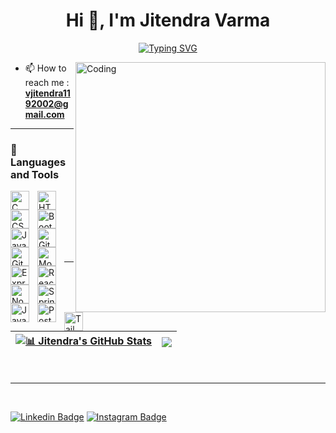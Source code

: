 <h1 align="center">Hi 👋, I'm Jitendra Varma</h1>
<p align="center">
<a href="https://git.io/typing-svg"><img src="https://readme-typing-svg.demolab.com?font=Times+New+Roman&duration=4000&pause=800&center=true&vCenter=true&random=false&width=435&lines=Passionate+about+Full+Stack+Web+Development;
Salesforce+Developer;Interested+in+Java+Development;Always+learning+new+things" alt="Typing SVG" /></a>
</p>
<img align="right" alt="Coding" width="400" src="https://media.giphy.com/media/SWoSkN6DxTszqIKEqv/giphy.gif">

- 📫 How to reach me : **vjitendra1192002@gmail.com**


---

### 🧰 Languages and Tools
<p align="left">
    <!-- C -->
<img align="left" alt="C" width="30px" style="padding-right:10px;" src="https://cdn.jsdelivr.net/gh/devicons/devicon/icons/c/c-original.svg"/>
<!-- HTML -->
<img align="left" alt="HTML5" width="30px" style="padding-right:10px;" src="https://cdn.jsdelivr.net/gh/devicons/devicon/icons/html5/html5-original-wordmark.svg"/>
<!-- CSS -->
<img align="left" alt="CSS3" width="30px" style="padding-right:10px;" src="https://cdn.jsdelivr.net/gh/devicons/devicon/icons/css3/css3-original-wordmark.svg"/>
<!-- Bootstrap -->
<img align="left" alt="Bootstrap" width="30px" style="padding-right:10px;" src="https://cdn.jsdelivr.net/gh/devicons/devicon/icons/bootstrap/bootstrap-original-wordmark.svg"/>
<!-- JavaScript -->
<img align="left" alt="JavaScript" width="30px" style="padding-right:10px;" src="https://cdn.jsdelivr.net/gh/devicons/devicon/icons/javascript/javascript-original.svg" /> 
<!-- Git -->
<img align="left" alt="Git" width="30px" style="padding-right:10px;" src="https://cdn.jsdelivr.net/gh/devicons/devicon/icons/git/git-original.svg" />
<!-- GitHub -->
<img align="left" alt="GitHub" width="30px" style="padding-right:10px;" src="https://cdn.jsdelivr.net/gh/devicons/devicon/icons/github/github-original.svg" />
<!-- MongoDB -->
<img align="left" alt="MongoDB" width="30px" style="padding-right:10px;" src="https://cdn.jsdelivr.net/gh/devicons/devicon/icons/mongodb/mongodb-original-wordmark.svg" />
<!-- Express.js -->
<br/>
<br/>
<img align="left" alt="Express.js" width="30px" style="padding-right:10px;" src="https://cdn.jsdelivr.net/gh/devicons/devicon/icons/express/express-original-wordmark.svg" />
<!-- React -->
<img align="left" alt="React" width="30px" style="padding-right:10px;" src="https://cdn.jsdelivr.net/gh/devicons/devicon/icons/react/react-original-wordmark.svg" />
<!-- Node.js -->
<img align="left" alt="Node.js" width="30px" style="padding-right:10px;" src="https://cdn.jsdelivr.net/gh/devicons/devicon/icons/nodejs/nodejs-original-wordmark.svg" />
<!-- Spring Boot -->
<img align="left" alt="Spring Boot" width="30px" style="padding-right:10px;" src="https://cdn.jsdelivr.net/gh/devicons/devicon/icons/spring/spring-original-wordmark.svg" />
<!-- Java -->
<img align="left" alt="Java" width="30px" style="padding-right:10px;" src="https://cdn.jsdelivr.net/gh/devicons/devicon/icons/java/java-original-wordmark.svg" />
<!-- Postman -->
<img align="left" alt="Postman" width="30px" style="padding-right:10px;" src="https://www.vectorlogo.zone/logos/getpostman/getpostman-icon.svg" />
<!-- Tailwind CSS -->
<img align="left" alt="Tailwind CSS" width="30px" style="padding-right:10px;" src="https://www.vectorlogo.zone/logos/tailwindcss/tailwindcss-icon.svg" />
<br />
<br />

</p>

<br />

---

<br /> 


| <a href="https://github.com/jitendravarma11"><img align="center" src="https://github-readme-stats.vercel.app/api?username=jitendravarma11&show_icons=true&include_all_commits=true&theme=swift&hide_border=true" alt=" 📊 Jitendra's GitHub Stats" /></a> | <a href="https://github.com/jitendravarma11"><img align="center" src="https://github-readme-stats.vercel.app/api/top-langs/?username=jitendravarma11&layout=compact&theme=swift&hide_border=true" /></a> |
| ------------- | ------------- |

<br/>

---

<br /> 

[![Linkedin Badge](https://img.shields.io/badge/-jitendravarma11-blue?style=flat-square&logo=Linkedin&logoColor=white&link=https://www.linkedin.com/in/jitendravarma11/)](https://www.linkedin.com/in/jitendravarma11) [![Instagram Badge](https://img.shields.io/badge/-@_jitendraverma_-D7008A?style=flat-square&labelColor=D7008A&logo=Instagram&logoColor=white&link=https://www.instagram.com/_jitendraverma_/)](https://www.instagram.com/_jitendraverma_/)
